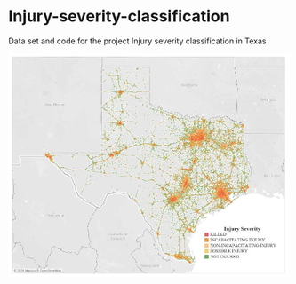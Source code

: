# Injury-severity-classification
Data set and code for the project Injury severity classification in Texas

![alt text](https://github.com/duonghung86/Injury-severity-classification/blob/main/Output/Fig%201.%20Injury%20severity%20in%20Texas.jpg  "Injury severity distribution in Texas")

